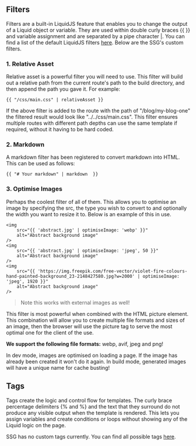 ## Filters

Filters are a built-in LiquidJS feature that enables you to change the output of a Liquid object or variable. They are used within double curly braces {{ }} and variable assignment and are separated by a pipe character |. You can find a list of the default LiquidJS filters [here](https://liquidjs.com/filters/overview.html). Below are the SSG's custom filters.

### 1. Relative Asset

Relative asset is a powerful filter you will need to use. This filter will build out a relative path from the current route's path to the build directory, and then append the path you gave it. For example: 

```liquid
{{ "/css/main.css" | relativeAsset }}
```

If the above filter is added to the route with the path of "/blog/my-blog-one" the filtered result would look like "../../css/main.css". This filter ensures multiple routes with different path depths can use the same template if required, without it having to be hard coded.

### 2. Markdown

A markdown filter has been registered to convert markdown into HTML. This can be used as follows:

```liquid
{{ "# Your markdown" | markdown  }}
```

### 3. Optimise Images

Perhaps the coolest filter of all of them. This allows you to optimise an image by specifying the src, the type you wish to convert to and optionally the width you want to resize it to. Below is an example of this in use. 

```liquid
<img
    src="{{ 'abstract.jpg' | optimiseImage: 'webp' }}"
    alt="Abstract background image"
/>
<img
    src="{{ 'abstract.jpg' | optimiseImage: 'jpeg', 50 }}"
    alt="Abstract background image"
/>
<img
    src="{{ 'https://img.freepik.com/free-vector/violet-fire-colours-hand-painted-background_23-2148427580.jpg?w=2000' | optimiseImage: 'jpeg', 1920 }}"
    alt="Abstract background image"
/>
```

> Note this works with external images as well!

This filter is most powerful when combined with the HTML picture element. This combination will allow you to create multiple file formats and sizes of an image, then the browser will use the picture tag to serve the most optimal one for the client of the use.

**We support the following file formats:** webp, avif, jpeg and png!

In dev mode, images are optimised on loading a page. If the image has already been created it won't do it again. In build mode, generated images will have a unique name for cache busting!

## Tags

Tags create the logic and control flow for templates. The curly brace percentage delimiters {% and %} and the text that they surround do not produce any visible output when the template is rendered. This lets you assign variables and create conditions or loops without showing any of the Liquid logic on the page. 

SSG has no custom tags currently. You can find all possible tags [here](https://liquidjs.com/tags/overview.html).